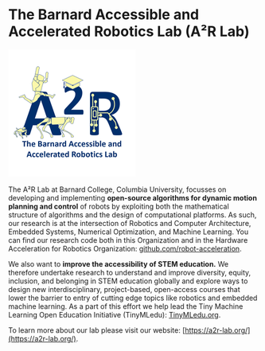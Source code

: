 # The Barnard Accessible and Accelerated Robotics Lab (A²R Lab)

![A²R Lab](/profile/a2r.png)

The A²R Lab at Barnard College, Columbia University, focusses on developing and implementing **open-source algorithms for dynamic motion planning and control** of robots by exploiting both the mathematical structure of algorithms and the design of computational platforms. As such, our research is at the intersection of Robotics and Computer Architecture, Embedded Systems, Numerical Optimization, and Machine Learning. You can find our research code both in this Organization and in the Hardware Acceleration for Robotics Organization: [github.com/robot-acceleration](https://github.com/robot-acceleration).

We also want to **improve the accessibility of STEM education.** We therefore undertake research to understand and improve diversity, equity, inclusion, and belonging in STEM education globally and explore ways to design new interdisciplinary, project-based, open-access courses that lower the barrier to entry of cutting edge topics like robotics and embedded machine learning. As a part of this effort we help lead the Tiny Machine Learning Open Education Initiative (TinyMLedu): [TinyMLedu.org](https://TinyMLedu.org).

To learn more about our lab please visit our website: [https://a2r-lab.org/](https://a2r-lab.org/).
